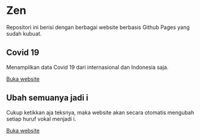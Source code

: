 # Zen

Repositori ini berisi dengan berbagai website berbasis Github Pages yang sudah kubuat.

## Covid 19

Menampilkan data Covid 19 dari internasional dan Indonesia saja.

[Buka website](/covid19)

## Ubah semuanya jadi i 

Cukup ketikkan aja teksnya, maka website akan secara otomatis mengubah setiap huruf vokal menjadi i.

[Buka website](/i)